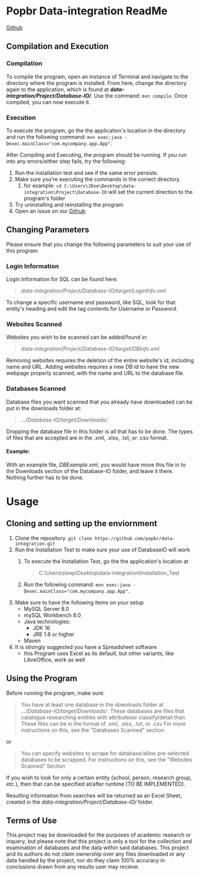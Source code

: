 <!--
ReadMe
Should be documented:
How to compile,
How to execute,
Which parameter(s) can be tweaked (typically, the user / password of the database user),
How to use the project.

>The above is just a reference as I type this out. It will be removed when the ReadMe is satisfactory.
-->


# Popbr Data-integration ReadMe 
[Github](https://github.com/popbr/data-integration)
## Compilation and Execution
### Compilation
To compile the program, open an instance of Terminal and navigate to the directory where the program is installed. From here, change the directory again to the application, which is found at 
***data-integration/Project/Database-IO/***. Use the command: `mvn compile`. Once compiled, you can now execute it.

### Execution
To execute the program, go the the application's location in the directory and run the following command: `mvn exec:java -Dexec.mainClass="com.mycompany.app.App"`.

After Compiling and Executing, the program should be running. If you run into any errors/either step fails, try the following:
1. Run the installation test and see if the same error persists.
2. Make sure you're executing the commands in the correct directory.
    1. for example: `cd C:\Users\JDoe\Desktop\data-integration\Project\Database-IO` will set the current direction to the program's folder
3. Try uninstalling and reinstalling the program
4. Open an issue on our [Github](https://github.com/popbr/data-integration)

## Changing Parameters
Please ensure that you change the following parameters to suit your use of this program. 

### Login Information
Login Information for SQL can be found here:
>*data-integration/Project/Database-IO/target/LoginInfo.xml*

 To change a specific username and password, like SQL, look for that entity's heading and edit the tag contents for Username or Password.

### Websites Scanned
Websites you wish to be scanned can be added/found in:
> *data-integration/Project/Database-IO/target/DBInfo.xml*

Removing websites requires the deletion of the entire website's id, including name and URL.
Adding websites requires a new DB id to have the new webpage properly scanned, with the name and URL to the database file.

### Databases Scanned
Database files you want scanned that you already have downloaded can be put in the downloads folder at: 
> *.../Database-IO/target/Downloads/*. 

Dropping the database file in this folder is all that has to be done. 
The types of files that are accepted are in the .xml, .xlsx, .txt, or .csv format.

#### Example:
With an example file, *DBExample.xml*, you would have move this file in to the Downloads section of the Database-IO folder, and leave it there. Nothing further has to be done.  

# Usage

## Cloning and setting up the enviornment
1. Clone the repository.
    `git clone https://github.com/popbr/data-integration.git` 
2. Run the Installation Test to make sure your use of DatabaseIO will work
    1.  To execute the Installation Test, go the the application's location at
        > C:\Users\sleep\Desktop\data-integration\Installation_Test
   
    2. Run the following command: 
        `mvn exec:java -Dexec.mainClass="com.mycompany.app.App"`.
3. Make sure to have the following items on your setup
    - MySQL Server 8.0
    - mySQL Workbench 8.0
    - Java technologies:
        - JDK 16
        - JRE 1.8 or higher
    - Maven
4. It is strongly suggested you have a Spreadsheet software
    - this Program uses Excel as its default, but other variants, like LibreOffice, work as well   


## Using the Program
Before running the program, make sure:
> You have at least one database in the downloads folder at *.../Database-IO/target/Downloads/*. 
> These databases are files that catalogue researching entities with attributesor classify/detail than.
> These files can be in the format of .xml, .xlsx, .txt, or .csv
> For more instructions on this, see the "Databases Scanned" section

or
> You can specify websites to scrape for database/allow pre-selected databases to be scrapped. 
> For instructions on this, see the "Websites Scanned" Section

If you wish to look for only a certain entity (school, person, research group, etc.), then that can be specified at/after runtime (TO BE IMPLEMENTED). 

Resulting information from searches will be returned as an Excel Sheet, created in the  *data-integration/Project/Database-IO/* folder. 

## Terms of Use
This project may be downloaded for the purposes of academic research or inquery, but please note that this project is only a tool for the collection and examination of databases and the data within said databases. This project and its authors do not claim ownership over any files downloaded or any data handled by the project, nor do they claim 100% accuracy in conclusions drawn from any results user may recieve.